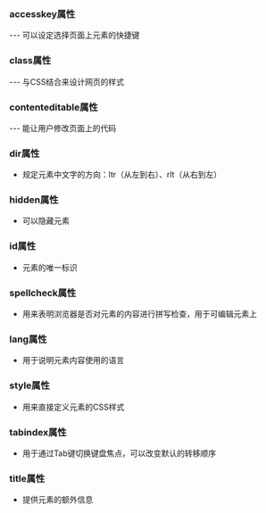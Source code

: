 ### accesskey属性
--- 可以设定选择页面上元素的快捷键

### class属性
--- 与CSS结合来设计网页的样式

### contenteditable属性
--- 能让用户修改页面上的代码

### dir属性
- 规定元素中文字的方向：ltr（从左到右）、rlt（从右到左）

### hidden属性
- 可以隐藏元素

### id属性
- 元素的唯一标识

### spellcheck属性
- 用来表明浏览器是否对元素的内容进行拼写检查，用于可编辑元素上

### lang属性
- 用于说明元素内容使用的语言

### style属性
- 用来直接定义元素的CSS样式

### tabindex属性
- 用于通过Tab键切换键盘焦点，可以改变默认的转移顺序

### title属性
- 提供元素的额外信息